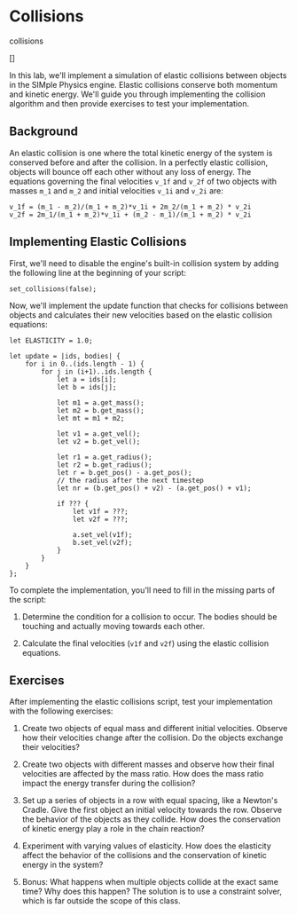 # Collisions

collisions

[]

In this lab, we'll implement a simulation of elastic collisions between objects in the SIMple Physics engine. Elastic collisions conserve both momentum and kinetic energy. We'll guide you through implementing the collision algorithm and then provide exercises to test your implementation.

## Background

An elastic collision is one where the total kinetic energy of the system is conserved before and after the collision. In a perfectly elastic collision, objects will bounce off each other without any loss of energy. The equations governing the final velocities `v_1f` and `v_2f` of two objects with masses `m_1` and `m_2` and initial velocities `v_1i` and `v_2i` are:

```
v_1f = (m_1 - m_2)/(m_1 + m_2)*v_1i + 2m_2/(m_1 + m_2) * v_2i
v_2f = 2m_1/(m_1 + m_2)*v_1i + (m_2 - m_1)/(m_1 + m_2) * v_2i
```

## Implementing Elastic Collisions

First, we'll need to disable the engine's built-in collision system by adding the following line at the beginning of your script:

```rhai
set_collisions(false);
```

Now, we'll implement the update function that checks for collisions between objects and calculates their new velocities based on the elastic collision equations:

```rhai
let ELASTICITY = 1.0;

let update = |ids, bodies| {
    for i in 0..(ids.length - 1) {
        for j in (i+1)..ids.length {
            let a = ids[i];
            let b = ids[j];
            
            let m1 = a.get_mass();
            let m2 = b.get_mass();
            let mt = m1 + m2;

            let v1 = a.get_vel();
            let v2 = b.get_vel();

            let r1 = a.get_radius();
            let r2 = b.get_radius();
            let r = b.get_pos() - a.get_pos();
            // the radius after the next timestep
            let nr = (b.get_pos() + v2) - (a.get_pos() + v1);

            if ??? {
                let v1f = ???;
                let v2f = ???;

                a.set_vel(v1f);
                b.set_vel(v2f);
            }
        }
    }
};
```

To complete the implementation, you'll need to fill in the missing parts of the script:

1. Determine the condition for a collision to occur. The bodies should be touching and actually moving towards each other.

2. Calculate the final velocities (`v1f` and `v2f`) using the elastic collision equations.

## Exercises

After implementing the elastic collisions script, test your implementation with the following exercises:

1. Create two objects of equal mass and different initial velocities. Observe how their velocities change after the collision. Do the objects exchange their velocities?

2. Create two objects with different masses and observe how their final velocities are affected by the mass ratio. How does the mass ratio impact the energy transfer during the collision?

3. Set up a series of objects in a row with equal spacing, like a Newton's Cradle. Give the first object an initial velocity towards the row. Observe the behavior of the objects as they collide. How does the conservation of kinetic energy play a role in the chain reaction?

4. Experiment with varying values of elasticity. How does the elasticity affect the behavior of the collisions and the conservation of kinetic energy in the system?

5. Bonus: What happens when multiple objects collide at the exact same time? Why does this happen? The solution is to use a constraint solver, which is far outside the scope of this class.
